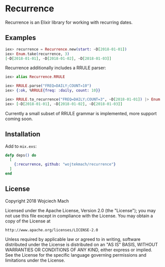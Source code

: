 # Recurrence

Recurrence is an Elixir library for working with recurring dates.

## Examples

```elixir
iex> recurrence = Recurrence.new(start: ~D[2018-01-01])
iex> Enum.take(recurrence, 3)
[~D[2018-01-01], ~D[2018-01-02], ~D[2018-01-03]]
```

Recurrence additionally includes a RRULE parser:

```elixir
iex> alias Recurrence.RRULE

iex> RRULE.parse("FREQ=DAILY;COUNT=10")
iex> {:ok, %RRULE{freq: :daily, count: 10}}
```

```elixir
iex> RRULE.to_recurrence("FREQ=DAILY;COUNT=3", ~D[2018-01-01]) |> Enum.to_list()
iex> [~D[2018-01-01], ~D[2018-01-02], ~D[2018-01-03]]
```

Currently a small subset of RRULE grammar is implemented, more support coming soon.

## Installation

Add to `mix.exs`:

```elixir
defp deps() do
  [
    {:recurrence, github: "wojtekmach/recurrence"}
  ]
end
```

## License

Copyright 2018 Wojciech Mach

Licensed under the Apache License, Version 2.0 (the "License");
you may not use this file except in compliance with the License.
You may obtain a copy of the License at

    http://www.apache.org/licenses/LICENSE-2.0

Unless required by applicable law or agreed to in writing, software
distributed under the License is distributed on an "AS IS" BASIS,
WITHOUT WARRANTIES OR CONDITIONS OF ANY KIND, either express or implied.
See the License for the specific language governing permissions and
limitations under the License.
